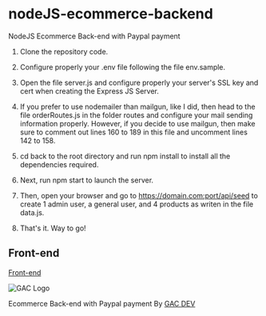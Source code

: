 # nodeJS-ecommerce-backend
NodeJS Ecommerce Back-end with Paypal payment

1. Clone the repository code.

2. Configure properly your .env file following the file env.sample.

3. Open the file server.js and configure properly your server's SSL key and cert when creating the Express JS Server.

4. If you prefer to use nodemailer than mailgun, like I did, then head to the file orderRoutes.js in the folder routes and configure your mail sending information properly. However, if you decide to use mailgun, then make sure to comment out lines 160 to 189 in this file and uncomment lines 142 to 158.

5. cd back to the root directory and run npm install to install all the dependencies required.

6. Next, run npm start to launch the server.

7. Then, open your browser and go to https://domain.com:port/api/seed to create 1 admin user, a general user, and 4 products as writen in the file data.js.

8. That's it. Way to go!

## Front-end

[Front-end](https://github.com/affkoul/reactJS-ecommerce-frontend)

![GAC Logo](https://geniusandcourage.com/favicon.ico)

Ecommerce Back-end with Paypal payment By [GAC DEV](https://geniusandcourage.com)

